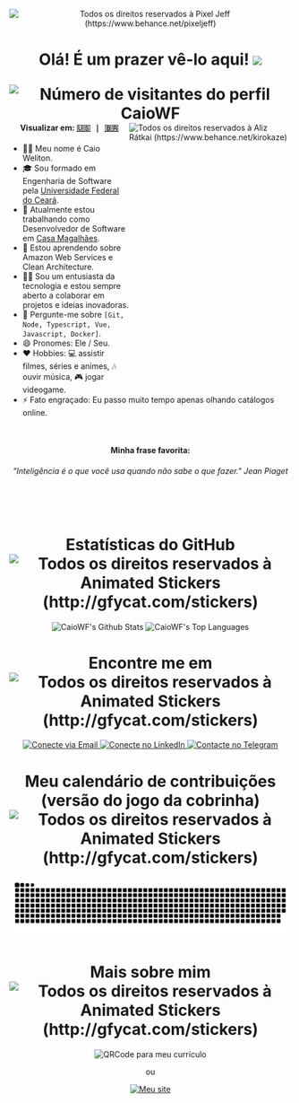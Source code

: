 <p align="center">
  <img alt="Todos os direitos reservados à Pixel Jeff (https://www.behance.net/pixeljeff)" src="https://mir-s3-cdn-cf.behance.net/project_modules/1400_opt_1/22b22287602523.5dbd29081561d.gif" />
</p>

<h1 align="center">
  <p align="center">
    Olá! É um prazer vê-lo aqui! <img src="https://raw.githubusercontent.com/iampavangandhi/iampavangandhi/master/gifs/Hi.gif" width="32px">
  </p>
  <img align="right" src="https://komarev.com/ghpvc/?username=CaioWF&color=blueviolet&label=Número+de+visitantes" alt="Número de visitantes do perfil CaioWF" />
</h1>

<br/>

<img align="right" src="https://mir-s3-cdn-cf.behance.net/project_modules/disp/2d7dd6126487093.612e6d62bd8ee.gif" alt="Todos os direitos reservados à Aliz Rátkai (https://www.behance.net/kirokaze)" width="290" height="470" />

<div align="left">
  <h4 align="center">
    Visualizar em:
    <kbd>
      <a href="README.md" title="Inglês">🇺🇸</a> | <a href="README_PT_BR.md" title="Português">🇧🇷</a>
    </kbd>
  </h4>
</div>


- 🙋‍♂️ Meu nome é Caio Weliton.
- 🎓 Sou formado em Engenharia de Software pela <a href="https://www.ufc.br">Universidade Federal do Ceará</a>.
- 🔭 Atualmente estou trabalhando como Desenvolvedor de Software em [Casa Magalhães](https://github.com/casamagalhaes).
- 🌱 Estou aprendendo sobre Amazon Web Services e Clean Architecture.
- 👨‍💻 Sou um entusiasta da tecnologia e estou sempre aberto a colaborar em projetos e ideias inovadoras.
- 💬 Pergunte-me sobre `[Git, Node, Typescript, Vue, Javascript, Docker]`.
- 😄 Pronomes: Ele / Seu.
- ❤️ Hobbies: 💻 assistir filmes, séries e animes, 🎶 ouvir música, 🎮 jogar videogame.
- ⚡ Fato engraçado: Eu passo muito tempo apenas olhando catálogos online.

<br/>

<div align="left">
  <h4 align="center">Minha frase favorita:</h4>
  
  <h6 align="center">
    <em>"Inteligência é o que você usa quando não sabe o que fazer."</em> Jean Piaget
  </h6>
</div>

<br/>
<br/>

<h1 align="center">
  Estatísticas do GitHub <img align="center" alt="Todos os direitos reservados à Animated Stickers (http://gfycat.com/stickers)" src="https://thumbs.gfycat.com/ClearPartialDoctorfish.webp" width="32px">
</h1>

<div align="center">
  <img height="160em" alt="CaioWF's Github Stats" src="https://github-readme-stats.vercel.app/api?username=CaioWF&count_private=true&show_icons=true&theme=dracula&hide_border=true"/>
  <img height="160em" alt="CaioWF's Top Languages" src="https://github-readme-stats.vercel.app/api/top-langs/?username=CaioWF&hide=java,objective-c&hide_border=true&layout=compact&langs_count=6&theme=dracula"/>
</div>

<h1 align="center">
  Encontre me em <img align="center" alt="Todos os direitos reservados à Animated Stickers (http://gfycat.com/stickers)" src="https://thumbs.gfycat.com/BigheartedUnsungDormouse.webp" width="32px">
</h1>
<p align="center">
  <a href="mailto:contato.caioweliton@gmail.com">
    <img alt="Conecte via Email" src="https://img.shields.io/badge/-contato.caioweliton@gmail.com-c14438?style=flat&logo=Gmail&logoColor=white" />
  </a>
  <a href="https://www.linkedin.com/in/caio-weliton">
    <img alt="Conecte no LinkedIn" src="https://img.shields.io/badge/-Caio%20Weliton-0072b1?style=flat&logo=Linkedin&logoColor=white" />
  </a>
  <a href="https://t.me/caio_weliton">
    <img alt="Contacte no Telegram" src="https://img.shields.io/badge/-@caio_weliton-0088CC?style=flat&logo=Telegram&logoColor=white" />
  </a>
</p>

<h1 align="center">
  Meu calendário de contribuições (versão do jogo da cobrinha) <img align="center" alt="Todos os direitos reservados à Animated Stickers (http://gfycat.com/stickers)" src="https://thumbs.gfycat.com/PhonyPleasingDunnart.webp" width="48px">
</h1>

<p align="center">
  <img alt="Calendário de contribuições animado" src="https://github.com/caiowf/caiowf/blob/output/github-contribution-grid-snake.svg" />
</p>

<h1 align="center">
  Mais sobre mim <img align="center" alt="Todos os direitos reservados à Animated Stickers (http://gfycat.com/stickers)" src="https://thumbs.gfycat.com/AliveGrouchyAmericanrobin.webp" width="48px">
</h1>

<p align="center">
  <img alt="QRCode para meu currículo" src="https://i.imgur.com/BSNbgCy.png" />
</p>
<p align="center"> ou </p>
<p align="center">
  <a href="https://www.caioweliton.me">
    <img alt="Meu site" src="https://img.shields.io/badge/meu--curr%C3%ADculo-www.caioweliton.me-blue" />
  </a>
</p>
